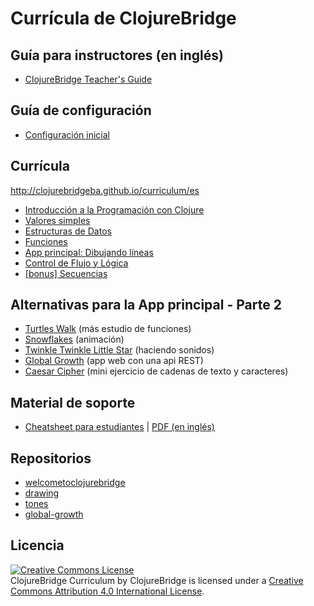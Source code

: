 Currícula de ClojureBridge
==========================

Guía para instructores (en inglés)
-------------
* [ClojureBridge Teacher's Guide](../TEACHING.md)

Guía de configuración
------------
* [Configuración inicial](outline/setup.md)

Currícula
------
http://clojurebridgeba.github.io/curriculum/es

* [Introducción a la Programación con Clojure](outline/intro.md)
* [Valores simples](outline/simple_values.md)
* [Estructuras de Datos](outline/data_structures.md)
* [Funciones](outline/functions.md)
* [App principal: Dibujando líneas](https://github.com/ClojureBridgeBA/drawing/blob/master/curriculum/first-program.md)
* [Control de Flujo y Lógica](outline/flow_control.md)
* [[bonus] Secuencias](outline/sequences.md)

Alternativas para la App principal - Parte 2
----------------

* [Turtles Walk](https://github.com/ClojureBridge/welcometoclojurebridge/blob/master/outline/TURTLE-SAMPLES.md) (más estudio de funciones)
* [Snowflakes](https://github.com/ClojureBridgeBA/drawing/blob/master/curriculum/create-something.md) (animación)
* [Twinkle Twinkle Little Star](https://github.com/ClojureBridge/tones/blob/master/curriculum/01-piano-chords.md) (haciendo sonidos)
* [Global Growth](https://github.com/ClojureBridge/global-growth)  (app web con una api REST)
* [Caesar Cipher](http://clojurebridge.github.io/community-docs/docs/exercises/caesar-cipher/) (mini ejercicio de cadenas de texto y caracteres)

Material de soporte
--------------------
* [Cheatsheet para estudiantes](outline/cheatsheet.md) | [PDF (en inglés)](../ClojurebridgeCheatsheet-v2.pdf)

Repositorios
------------
* [welcometoclojurebridge](https://github.com/ClojureBridge/welcometoclojurebridge)
* [drawing](https://github.com/ClojureBridgeBA/drawing)
* [tones](https://github.com/ClojureBridge/tones)
* [global-growth](https://github.com/ClojureBridge/global-growth)

Licencia
-------
<a rel="license" href="http://creativecommons.org/licenses/by/4.0/deed.en_US"><img alt="Creative Commons License" style="border-width:0" src="http://i.creativecommons.org/l/by/4.0/88x31.png" /></a><br /><span xmlns:dct="http://purl.org/dc/terms/" href="http://purl.org/dc/dcmitype/Text" property="dct:title" rel="dct:type">ClojureBridge Curriculum</span> by <span xmlns:cc="http://creativecommons.org/ns#" property="cc:attributionName">ClojureBridge</span> is licensed under a <a rel="license" href="http://creativecommons.org/licenses/by/4.0/deed.en_US">Creative Commons Attribution 4.0 International License</a>.
